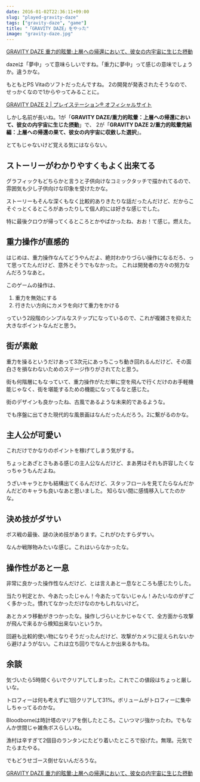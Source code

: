 ```yaml
---
date: 2016-01-02T22:36:11+09:00
slug: "played-gravity-daze"
tags: ["gravity-daze", "game"]
title: "「GRAVITY DAZE」をやった"
image: "gravity-daze.jpg"
---
```


<a rel="nofollow" href="http://www.amazon.co.jp/gp/product/B015DSR5SS/ref=as_li_qf_sp_asin_tl?ie=UTF8&camp=247&creative=1211&creativeASIN=B015DSR5SS&linkCode=as2&tag=unresolved-22">GRAVITY DAZE 重力的眩暈:上層への帰還において、彼女の内宇宙に生じた摂動</a><img src="http://ir-jp.amazon-adsystem.com/e/ir?t=unresolved-22&l=as2&o=9&a=B015DSR5SS" width="1" height="1" border="0" alt="" style="border:none !important; margin:0px !important;display: none;" />

dazeは「夢中」って意味らしいですね。「重力に夢中」って感じの意味でしょうか。違うかな。

もともとPS Vitaのソフトだったんですね。
2の開発が発表されたそうなので、せっかくなので1からやってみることに。

[GRAVITY DAZE 2 | プレイステーション® オフィシャルサイト](http://www.jp.playstation.com/scej/title/gravitydaze/2/)

しかし名前が長いね。1が「**GRAVITY DAZE/重力的眩暈：上層への帰還において、彼女の内宇宙に生じた摂動**」で、
2が「**GRAVITY DAZE 2/重力的眩暈完結編：上層への帰還の果て、彼女の内宇宙に収斂した選択**」。

とてもじゃないけど覚える気にはならない。

## ストーリーがわかりやすくもよく出来てる

グラフィックもどちらかと言うと子供向けなコミックタッチで描かれてるので、雰囲気も少し子供向けな印象を受けたかな。

ストーリーもそんな深くもなく比較的ありきたりな話だったんだけど、だからこそぐっとくるところがあったりして個人的には好きな感じでした。

特に最後クロウが帰ってくるところとかやばかったね、おお！て感じ。燃えた。

## 重力操作が直感的

はじめは、重力操作なんてどうやんだよ、絶対わかりづらい操作になるだろ、って思ってたんだけど、意外とそうでもなかった。
これは開発者の方々の努力なんだろうなあと。

このゲームの操作は、

1. 重力を無効にする
2. 行きたい方向にカメラを向けて重力をかける

っていう2段階のシンプルなステップになっているので、これが複雑さを抑えた大きなポイントなんだと思う。

## 街が素敵

重力を操るというだけあって3次元にあっちこっち動き回れるんだけど、その面白さを損なわないためのステージ作りがされてたと思う。

街も何階層にもなっていて、重力操作がただ単に空を飛んで行くだけのお手軽機能じゃなく、街を堪能するための機能になってるなと感じた。

街のデザインも良かったね、古風であるような未来的であるような。

でも序盤に出てきた現代的な風景画はなんだったんだろう。2に繋がるのかな。

## 主人公が可愛い

これだけでかなりのポイントを稼げてしまう気がする。

ちょっとあざとさもある感じの主人公なんだけど、まあ男はそれも許容したくなっちゃうもんだよね。

うざいキャラとかも結構出てくるんだけど、スタッフロールを見てたらなんだかんだどのキャラも良いなあと思いました。
知らない間に感情移入してたのかな。

## 決め技がダサい

ボス戦の最後、謎の決め技があります。これがひたすらダサい。

なんか戦隊物みたいな感じ。これはいらなかったな。

## 操作性があと一息

非常に良かった操作性なんだけど、とは言えあと一息なところも感じたりした。

当たり判定とか、今あたったじゃん！今あたってないじゃん！みたいなのがすごく多かった。慣れてなかっただけなのかもしれないけど。

あとカメラ移動がきつかったな。操作しづらいとかじゃなくて、全方面から攻撃が飛んで来るから検知出来ないというか。

回避も比較的使い物になりそうだったんだけど、攻撃がカメラに捉えられないから避けようがない。これは立ち回りでなんとか出来るかもね。

## 余談

気づいたら5時間くらいでクリアしてしまった。これでこの値段はちょっと厳しいな。

トロフィーは何も考えずに1回クリアして31%。ボリュームがトロフィーに集中しちゃってるのかな。

Bloodborneは時計塔のマリアを倒したところ。こいつマジ強かったわ。でもなんか世間じゃ雑魚ボスらしいね。

漁村は辛すぎて2個目のランタンにたどり着いたところで投げた。無理。元気でたらまたやる。

でもどうせゴース倒せないんだろうな。

<a rel="nofollow" href="http://www.amazon.co.jp/gp/product/B015DSR5SS/ref=as_li_qf_sp_asin_tl?ie=UTF8&camp=247&creative=1211&creativeASIN=B015DSR5SS&linkCode=as2&tag=unresolved-22">GRAVITY DAZE 重力的眩暈:上層への帰還において、彼女の内宇宙に生じた摂動</a><img src="http://ir-jp.amazon-adsystem.com/e/ir?t=unresolved-22&l=as2&o=9&a=B015DSR5SS" width="1" height="1" border="0" alt="" style="border:none !important; margin:0px !important;display: none;" />

